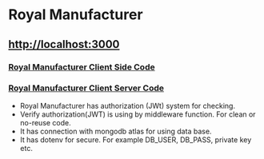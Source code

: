 # Royal Manufacturer
## [http://localhost:3000](http://localhost:3000)
### [Royal Manufacturer Client Side Code](https://github.com/amirulislamhridoy/Royal_Manufacturer_Client.git)
### [Royal Manufacturer Client Server Code](https://github.com/amirulislamhridoy/Royal-Manufacturer-Server.git)

* Royal Manufacturer  has authorization (JWt) system for checking.
* Verify authorization(JWT) is using by middleware function. For clean or no-reuse code.
* It has connection with mongodb atlas for using data base.
* It has dotenv for secure. For example DB_USER, DB_PASS, private key etc.